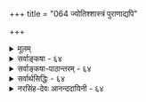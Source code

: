 +++
title = "064 ज्योतिश्शास्त्रं पुराणाद्यपि"

+++
<details><summary>मूलम्</summary>

ज्योतिश्शास्त्रं पुराणाद्यपि न हि निगमग्राह्यमन्योन्यबाध्यं विद्यास्थाने तु सर्वं प्रतिनियतनिजोपक्रियांशे प्रमाणम् ।  
तात्पर्यं तर्कणीयं तदिह बहुविदा भूपरिध्यादिभे(दे)दैः दुर्ज्ञानं सर्वथा यन्मुनिभिरपि परैस्तत्र तूदासितव्यम् ॥ ६४ ॥
</details>

<details><summary>सर्वाङ्कषा - ६४</summary>

तु 

आर्षाणां ग्रन्थानां परस्परं विरोधे, कथमस्माभिः वर्तितव्यम्? इत्यत्र तत्त्वं शिक्षयति - ज्योति - रित्यादिना । **निगमग्राह्यम्** = निगमेन वेदेन स्वाङ्गतया परिग्राह्यं ज्योतिश्शास्त्रम्, **पुराणाद्यपि** = इतिहासपुराणादिकं च अन्योन्यबाध्यं न **हि** = परस्परबाध्यबाधकरूपं कदापि न भवति । सर्वं तु विद्यास्थानं– 'अङ्गानि वेदाश्चत्वारो मीमांसा न्यायविस्तरः । पुराणं धर्मशास्त्रं च विद्या ह्येताश्चतुर्दश ॥' इति । 'पुराण तर्कमीमांसाधर्मशास्त्राङ्गमिश्रिताः । वेदाः स्थानानि विद्यानां धर्मस्य च चतुर्दश ।' इति च ब्रह्मर्षिभिः परिगणितानि मीमांसान्यायविस्तरादीनि विद्यास्थानानि सर्वाणि **प्रतिनियतनिजोपक्रियांशे** = व्यवस्थिततया तत्तत्साध्योपकारांशे प्रमाणम् । कुत्रचित्तेषां परस्परविरोधप्रतीतौ किं कर्तव्यमित्यत्राह - तात्पर्यमित्यादि । **तत्** = तस्मात् **इह** =प्रकृतविषयेषु **बहुविदा** = अन्यन्तसूक्ष्मविशालबुद्धिमता, **भूपरिध्यादिभेदैः** = भूमेः परिमाणपरिसरादिविशेषादिभिः **तात्पर्यम्** = अन्तरङ्गाशयः **तर्कणीयम्** = ऊहनीयम् । अत्यन्तविरोधप्रतीतौ, 



[[116]]

[कालोऽतिरिक्तः ] 

65. 

सूर्यावृत्त्याद्युपाधिव्यतिकरवशतः कालताऽस्त्वम्बरादेः 

अन्यस्मिन्नन्यधर्मोपनयननियमः प्राग्वदत्रेति चेन्न । 



तैरेव पक्षभेदप्रदर्शनादौ वा का गतिरित्यत्राह - दुर्ज्ञानमित्यादि । **मुनिभिरपि** = तत्तादृशमहर्षिभिरपि **यत्** = यादृशं तत्त्वं **दुर्ज्ञानम्** = ज्ञातुमशक्यमभूत्, यतः पक्षभेदादिकं प्रदर्श्यते, तत्र **तु** = तादृशविषयेषु परैःः अस्मदादिभिः अनृषिभिः **उदासितव्यम्** = केवलस्वबुद्ध्या खण्डनमण्डनादिष्वनवतरद्भिः तटस्थ बुद्ध्या तूष्णीं स्थातव्यम् । अथवा तपसा तत्त्वमन्वेष्टव्यम् ॥ 

अत्रेदमवधेयम् – 'श्रुतिश्च भिन्ना स्मृतयश्च भिन्नाः महामतीनां मतयश्च भिन्नाः । नैको ऋषिर्यस्य मतं प्रमाणम् महाजनो येन गतस्स पन्थाः ॥' इति महाभारतवचनं सर्वविदितम् । परन्त्विदं धर्मस्य सूक्ष्मतामधिकृत्यैव प्रवृत्तमिति 'पन्थाः' इति पदेनैव ज्ञायते । 'क्रिया विकल्प्यते, न तु वस्तु' इति न्यायेन धर्माचरणविषये विकल्पादिकं सर्वैरङ्गीकृतम् । वस्तुषु विकल्पो न संभवतीत्यपि प्रायिकम् । कृकलासप्रभृतिप्राणिनां शरीरवर्णः स्वावासानुगुणं परिवर्तत इति सर्वप्रसिद्धम् । जलचरः प्राणिविशेषः कश्चित् एकस्मिन्नेव समये स्त्र्यपि भवति, पुमानपि भवति । सुसूक्ष्मपरीक्षणे उपादानोपादेयभावस्थले कदाचिद्वस्तुन्यपि विकल्पास्संभवन्ति । अतः एव - 'एकत्वे सति नानात्वं नानात्वे सति चैकता । अचिन्त्यं ब्रह्मणो रुपं कस्तद्वेदितुमर्हति ॥' (वे.सं.) इति ब्रह्मणोऽप्यत्यन्तविचित्ररूपत्वं वर्ण्यते । अत्र 'सति' द्वयेनैकत्वनानात्वयोस्समानकालिकत्वमुक्तमप्यवधेयम् । एवमेव भगवद्विभूतेरप्यत्यन्तविचित्रत्वं वर्ण्यते ' इदं हि विश्वं भगवानिवेतरः' ( भाग. 9-5-20) इति । इदं विश्वं हि इतरो भगवानिवानन्तोऽपरिच्छिन्नः, दुर्ज्ञेयश्चेत्यर्थः । अतो वृथा चर्चाः परित्यज्य तपःप्रभृतिसाधनानुष्ठानपरेर्नरैर्भवितव्यम् । 'भिद्यते हृदयग्रन्थिः छिद्यन्ते सर्वसंशयाः । क्षीयन्ते चास्य कर्माणि तस्मिन् दृष्टे परावरे ॥' (मुं.2-2-8 ) इति श्रुतिः । अद्य तु खगोलशास्त्रादिकं बहुधाभिवर्धितम् प्रयोगार्हमेव निश्चप्रचं दृश्यते । किं बहुना ! शस्त्रचिकित्सया मानवानां हृदयादिकमेव अन्यदीयहृदयादियोजनया परिवर्त्यते चिकित्सकैः । अतः 

क 

[[1]]

अद्य विज्ञानवृद्धिस्तु बहुधा दृश्यतेऽद्भुता । क्षीणं त्वध्यात्मविज्ञानं समस्या वर्धते ततः ॥ ज्ञानविज्ञाननिकषाशिलादिषु परीक्षकैः । घृष्ट्वा घृष्ट्वा पदार्थानां स्वभावादिपरीक्षया ॥ 

तत्त्वं सम्यङ्विनिश्चित्य वक्तव्यं विबुधोत्तमैः । नो चेल्लुप्येत श्रद्धादिः, सर्वनाशाय तद्भवेत् ॥ तपःप्रभृतिभिर्दीर्घकालाविरतसेवितैः । निरुपाधिकभक्त्यादिप्रसन्नस्येश्वरस्य च ॥ 

महात्मनां च कृपया प्राप्यं ज्ञानं यदुच्यते । शक्यं कथं वा तल्लब्धं केवलैर्ग्रन्थपतिभिः ॥ ६४ ॥
</details>


<details><summary>सर्वाङ्कषा-पाठान्तरम् - ६४</summary>

आर्षाणां ग्रन्थानां परस्परं विरोधे, कथमस्माभिः वर्तितव्यम्‌? इत्यत्र तत्त्वं शिक्षयति - ज्योति- रित्यादिना । निगमग्राह्यम्‌ - निगमेन वेदेन स्वाङ्गतया परिग्राहं ज्योतिश्शास्त्रम्‌, पुराणाद्यपि = इतिहासपुराणादिकं च अन्योन्यबाध्यं न हि = परस्परबाध्यबाधकरूपं कदापि न भवति । सर्वं तु विद्यास्थानं - 'अङ्गानि वेदाश्चत्वारो मीमांसा न्यायविस्तरः । पुराणं धर्मशास्त्रं च विद्या होताश्चतुर्दश ॥' इति । 'पुराण तर्कमीमांसाधर्मशास्त्राङ्गमिश्रिताः । वेदाः स्थानानि विद्यानां धर्मस्य च चतुर्दश ॥" इति च ब्रह्मर्षिभिः परिगणितानि मीमांसान्यायविस्तरादीनि विद्यास्थानानि सर्वाणि प्रतिनियतनिजोपक्रियांशे = व्यवस्थिततया तत्तत्साध्योपकारांशो प्रमाणम्‌ । कुत्रचित्तेषां परस्परविरोधप्रतीतौ किं कर्तव्यमित्यत्राह - तात्पर्यमित्यादि । तत्‌ = तस्मात्‌ इह = प्रकृतविषयेषु बहुविदा = अन्यन्तसूक्ष्मविशालबुद्धिमता, भूपरिष्यादिभेदैः = भूमेः परिमाणपरिसरादिविशेषादिभिः तात्पर्यम्‌ = अन्तरङ्गाशयः तर्कणीयम्‌ = ऊहनीयम्‌ । अत्यन्तविरोधप्रतीतौ, तैरेव पक्षभेदप्रदर्शनादौ वा का गतिरित्यत्राह - दुर्ज्ञानामित्यादि । मुनिभिरपि तत्तादृशमहर्षिभिरपि यत्‌ = यादृशं तत्वं दुर्ज्ञानम्‌ = ज्ञातुमशक्यमभूत्‌, यतः पक्षभेदादिकं प्रदर्श्यते, तत्र तु = तादृशविषयेषु परैः = अस्मदादिभिः अनृषिभिः उदासितव्यम्‌ = केवलस्वबुद्ध्या खण्डनमण्डनादिष्वनवतरद्भिः तटस्थबुद्ध्या तूष्णीं स्थातव्यम्‌ । अथवा तपसा तत्त्वमन्वेष्टव्यम्‌ ॥   
अत्रेदमवधेयम्‌ - 'श्रुतिश्च भिन्ना स्मृतयश्च भिन्नाः महामतीनां मतयश्च भिन्नाः । नैको ऋषिर्यस्य मतं प्रमाणम्‌ महाजनो येन गतस्स प्राः ॥' इति महाभारतवचनं सर्वविदितम्‌ । परन्त्विदं धर्मस्य सूक्ष्मतामधिकृत्यैव प्रवृत्तमिति 'पन्थाः' इति पदेनैव ज्ञायते । 'क्रिया विकल्प्यते, न तु वस्तु' इति न्यायेन धर्माचरणविषये विकल्पादिकं सर्वैरङ्गीकृतम्‌ । वस्तुषु विकल्पो न संभवतीत्यपि प्रायिकम्‌ । कृकलासप्रभृतिप्राणिनां शरीरवर्णः स्वावासानुगुणं परिवर्तत इति सर्वप्रसिद्धम्‌ । जलचरः प्राणिविशेषः कश्चित्‌ एकस्मिन्नेव समये स्त्र्यापि भवति, पुमानपि भवति । सुसूक्ष्मपरीक्षणे उपादानोपादेयभावस्थले कदाचिद्वस्तुन्यपि विकल्पास्संभवन्ति । अतः एव - 'एकत्वे सति नानात्वं नानात्वे सति चैकता । अचिन्त्यं ब्रह्मणो रुपं कस्तद्वेदितुमर्हति ॥' वे.सं.) इति ब्रह्मणोऽप्यत्यन्तविचित्ररूपत्वं वर्ण्यते । अत्र 'सति'द्वयेनैकत्वनानात्वयो- स्समानकालिकत्वमुक्तमप्यवधेयम्‌ । एवमेव भगवद्विभूतेरप्यत्यन्तविचित्रत्वं वर्ण्यते 'इदं हि विश्वं भगवानिवेतरः' (भाग.९-५-२०) इति । इदं विश्वं हि इतरो भगवानिवानन्तोऽपरिच्छिन्नः, दुर्ज्ञेयश्चेत्यर्थः । अतो वृथा चर्चाः परित्यज्य तपःप्रभृतिसाधनानुष्ठानपरेर्नरैर्भवितव्यम्‌ । 'भिद्यते हृदयग्रन्थिः छिद्यन्ते सर्वसंशयाः । क्षीयन्ते चास्य कर्माणि तस्मिन्‌ दृष्टे परावरे ॥' (मुं.२-२-८) इति श्रुतिः । अद्य तु खगोळशास्त्रादिकं बहुधाभिवर्धितम्‌ प्रयोगार्हमेव निश्चप्रचं दृश्यते । किं बहुना! शस्त्रचिकित्सया मानवानां हृदयादिकमेव अन्यदीयहृदयादियोजनया परिवर्त्यते चिकित्सकैः । अतः-   
अद्य विज्ञानवृद्धिस्तु बहुधा दृश्यतेऽद्भुता । क्षीणं त्वध्यात्मविज्ञानं समस्या वर्धते ततः ॥ ज्ञानविज्ञाननिकषाशिलादिषु परीक्षकः । दृष्ट्वा धृष्ट्वा पदार्थानां स्वभावादिपरीक्षया ॥   
तत्त्वं सम्यङ्विनिश्चित्य वक्तव्यं विबुधोत्तमैः । नो चेल्लुप्येत श्रद्धादिः, सर्वनाशाय तद्भवेत्‌ ॥   
तपःप्रभृतिभिर्दीर्धकालाविरतसेवितैः । निरुपाधिकभक्त्यादिप्रसन्नस्येश्वरस्य च ॥   
महात्मनां च कृपया प्राप्यं ज्ञानं यदुच्यते । शक्यं कथं वा तल्लब्धुं केवलैर्ग्रन्थपङ्क्तिभिः ॥ ६४ ॥
</details>


<details><summary>सर्वार्थसिद्धिः - ६४</summary>

भूपरिधिकलानादिषु वैदिकशास्त्रद्वयविरोधं परिहर्तुमाह - ज्योतिरिति ॥ निगमग्राह्यमिति हेतुगर्भम् ; यद्यु- भयबाधोऽन्यतरबाधो वा, न तत्र बाधितस्य वेदोपकारकत्वं स्यादिति भावः । कथं वा विरुद्धयोस्साकल्येन प्रामाण्यमित्यत्राह - विद्यास्थानमिति । येनयेनोपकारेण दशविद्यास्थानानि वेदैरुपजीव्यन्ते, तत्रांशे विरोधाभावात्प्रामाण्यं प्रतिष्ठितमित्यर्थः । अंशान्तरे कथमित्यत्राह - तात्पर्यमिति । न ह्यन्यपरवाक्यैरापातप्रतीतार्थस्थापनम् ; यत्र च तात्पर्यं तत्र च न विरोध इति भावः । ननु ज्योतिरागमे पञ्च सिद्धान्ताः प्रवृत्ताः, पुराणेष्वप्येवं मतभेदा दृढाः । तत्रान्यतमप्रतिक्षेपे मुनयोऽपि यदि मुह्यन्ति किं कर्तव्यमित्यत्राह - दुर्ज्ञानमिति । परैः - ऋषिव्यतिरिक्तैरस्मदादिभिरित्यर्थः ॥ ६४ ॥ इति भूपरिमाणादिवाक्येपु परस्परविरोधपरिहारः ॥
</details>


<details><summary>नरसिंह-देवः आनन्ददायिनी - ६४</summary>

प्रसङ्गस्सङ्गतिरित्याह - भूपरिधीति । भूपरिधिः - भूगोळमित्यन्ये । भुवो मर्यादेत्यपरे । पूर्वोक्तन्यायेन ज्योतिश्शास्त्रपुराणयोर्विरोधादिति भावः । ननु तत्र कस्यचिद्बाधोऽस्त्वित्यत्राह - अन्यतरबाध इति । न तत्रेति - तथाच विद्यास्थानेषु परिगणनविरोध इति भावः । येनयेनेति - ज्योतिश्शास्त्रं कालनिर्णायकत्वेनोपकरोतीति तत्र कृत्स्नं प्रमाणम्; पुराणादीनि तत्वांशादिनिर्णायकत्वेनेति तत्र प्रमाणम्; विरोधाभावादिति भावः । ननु विरोधस्थले कथं निर्वाहः? इत्यत्राह - न ह्यन्यपरेति । तत्रान्यपरवाक्यानुसारेण नयनमित्यर्थः; तथा च सर्वमपि स्वतात्पर्यांशे बाधाभावात् प्रमाणमिति भावः । पुराणेष्वेवान्योऽन्यं यदि विरोधः तथा ज्योतिश्शास्त्रेषु च यदि विरोधः तदा कथम्? इत्याशङ्क्य तत्तन्निर्णायक ऋषिवचनानुसारेण निर्णयः कार्योऽन्यथा विकल्प इत्यभिप्रायेणाह - नन्वित्यादिना । यदि तत्वांशविरोधो दुष्परिहरः तदा कल्पभेदेन विकल्पः । यदि कालांशे विरोधः तदा देशभेदेनेति भावः ॥ ६४ ॥  
 भूपरिध्यादिविषयप्रमणेषु परस्परविसेधपरिहारः ।
</details>
